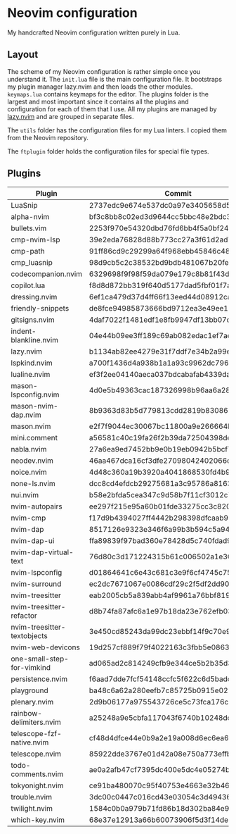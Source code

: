 # Neovim configuration

My handcrafted Neovim configuration written purely in Lua.

## Layout

The scheme of my Neovim configuration is rather simple once you understand it.
The `init.lua` file is the main configuration file. It bootstraps my plugin
manager lazy.nvim and then loads the other modules. `keymaps.lua` contains
keymaps for the editor. The plugins folder is the largest and most important
since it contains all the plugins and configuration for each of them that I use.
All my plugins are managed by [lazy.nvim](https://github.com/folke/lazy.nvim)
and are grouped in separate files.

The `utils` folder has the configuration files for my Lua linters. I copied them
from the Neovim repository.

The `ftplugin` folder holds the configuration files for special file types.

## Plugins

<!--plugin start-->

| Plugin                      | Commit                                   |
| --------------------------- | ---------------------------------------- |
| LuaSnip                     | 2737edc9e674e537dc0a97e3405658d57d2d31ed |
| alpha-nvim                  | bf3c8bb8c02ed3d9644cc5bbc48e2bdc39349cd7 |
| bullets.vim                 | 2253f970e54320dbd76fd6bb4f5a0bf2436ce232 |
| cmp-nvim-lsp                | 39e2eda76828d88b773cc27a3f61d2ad782c922d |
| cmp-path                    | 91ff86cd9c29299a64f968ebb45846c485725f23 |
| cmp_luasnip                 | 98d9cb5c2c38532bd9bdb481067b20fea8f32e90 |
| codecompanion.nvim          | 6329698f9f98f59da079e179c8b81f43d8692cba |
| copilot.lua                 | f8d8d872bb319f640d5177dad5fbf01f7a16d7d0 |
| dressing.nvim               | 6ef1ca479d37d4ff66f13eed44d08912caff483a |
| friendly-snippets           | de8fce94985873666bd9712ea3e49ee17aadb1ed |
| gitsigns.nvim               | 4daf7022f1481edf1e8fb9947df13bb07c18e89a |
| indent-blankline.nvim       | 04e44b09ee3ff189c69ab082edac1ef7ae2e256c |
| lazy.nvim                   | b1134ab82ee4279e31f7ddf7e34b2a99eb9b7bc9 |
| lspkind.nvim                | a700f1436d4a938b1a1a93c9962dc796afbaef4d |
| lualine.nvim                | ef3f2ee04140aeca037bdcabafab4339da4d5b5f |
| mason-lspconfig.nvim        | 4d0e5b49363cac187326998b96aa6a2884e0e89b |
| mason-nvim-dap.nvim         | 8b9363d83b5d779813cdd2819b8308651cec2a09 |
| mason.nvim                  | e2f7f9044ec30067bc11800a9e266664b88cda22 |
| mini.comment                | a56581c40c19fa26f2b39da72504398de3173c5a |
| nabla.nvim                  | 27a6ea9ed7452bb9e0b19eb0942b5bcf7d051b2f |
| neodev.nvim                 | 46aa467dca16cf3dfe27098042402066d2ae242d |
| noice.nvim                  | 4d48c360a19b3920a4041868530fd4b99919fa0c |
| none-ls.nvim                | dcc8cd4efdcb29275681a3c95786a816330dbca6 |
| nui.nvim                    | b58e2bfda5cea347c9d58b7f11cf3012c7b3953f |
| nvim-autopairs              | ee297f215e95a60b01fde33275cc3c820eddeebe |
| nvim-cmp                    | f17d9b4394027ff4442b298398dfcaab97e40c4f |
| nvim-dap                    | 8517126e9323e346f6a99b3b594c5a940b914dcd |
| nvim-dap-ui                 | ffa89839f97bad360e78428d5c740fdad9a0ff02 |
| nvim-dap-virtual-text       | 76d80c3d171224315b61c006502a1e30c213a9ab |
| nvim-lspconfig              | d01864641c6e43c681c3e9f6cf4745c75fdd9dcc |
| nvim-surround               | ec2dc7671067e0086cdf29c2f5df2dd909d5f71f |
| nvim-treesitter             | eab2005cb5a839abb4af9961a76bbf819650a1a9 |
| nvim-treesitter-refactor    | d8b74fa87afc6a1e97b18da23e762efb032dc270 |
| nvim-treesitter-textobjects | 3e450cd85243da99dc23ebbf14f9c70e9a0c26a4 |
| nvim-web-devicons           | 19d257cf889f79f4022163c3fbb5e08639077bd8 |
| one-small-step-for-vimkind  | ad065ad2c814249cfb9e344ce5b2b35d36fbc09f |
| persistence.nvim            | f6aad7dde7fcf54148ccfc5f622c6d5badd0cc3d |
| playground                  | ba48c6a62a280eefb7c85725b0915e021a1a0749 |
| plenary.nvim                | 2d9b06177a975543726ce5c73fca176cedbffe9d |
| rainbow-delimiters.nvim     | a25248a9e5cbfa117043f6740b10248dd596b576 |
| telescope-fzf-native.nvim   | cf48d4dfce44e0b9a2e19a008d6ec6ea6f01a83b |
| telescope.nvim              | 85922dde3767e01d42a08e750a773effbffaea3e |
| todo-comments.nvim          | ae0a2afb47cf7395dc400e5dc4e05274bf4fb9e0 |
| tokyonight.nvim             | ce91ba480070c95f40753e4663e32b4632ac6db3 |
| trouble.nvim                | 3dc00c0447c016cd43e03054c3d49436a1f2076d |
| twilight.nvim               | 1584c0b0a979b71fd86b18d302ba84e9aba85b1b |
| which-key.nvim              | 68e37e12913a66b60073906f5d3f14dee0de19f2 |

<!--plugin end-->
